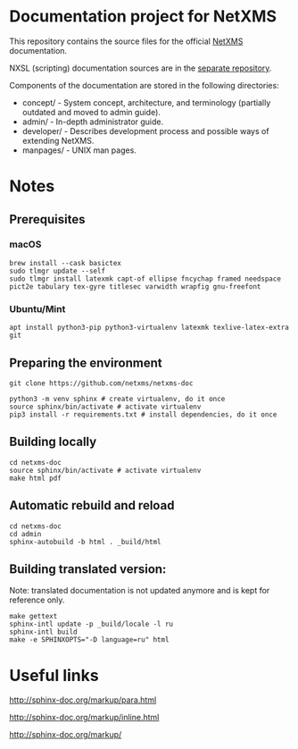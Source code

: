 # Documentation project for NetXMS

This repository contains the source files for the official [NetXMS](https://netxms.com) documentation.

NXSL (scripting) documentation sources are in the [separate repository](https://github.com/netxms/nxsl-doc).

Components of the documentation are stored in the following directories:

- concept/ - System concept, architecture, and terminology (partially outdated and moved to admin guide).
- admin/ - In-depth administrator guide.
- developer/ - Describes development process and possible ways of extending NetXMS.
- manpages/ - UNIX man pages.

# Notes

## Prerequisites

### macOS

```shell
brew install --cask basictex
sudo tlmgr update --self
sudo tlmgr install latexmk capt-of ellipse fncychap framed needspace pict2e tabulary tex-gyre titlesec varwidth wrapfig gnu-freefont
```

### Ubuntu/Mint

```shell
apt install python3-pip python3-virtualenv latexmk texlive-latex-extra git
```

## Preparing the environment

```shell
git clone https://github.com/netxms/netxms-doc

python3 -m venv sphinx # create virtualenv, do it once
source sphinx/bin/activate # activate virtualenv
pip3 install -r requirements.txt # install dependencies, do it once
```

## Building locally

```shell
cd netxms-doc
source sphinx/bin/activate # activate virtualenv
make html pdf
```

## Automatic rebuild and reload

```shell
cd netxms-doc
cd admin
sphinx-autobuild -b html . _build/html
```

## Building translated version:

Note: translated documentation is not updated anymore and is kept for reference only.

```shell
make gettext
sphinx-intl update -p _build/locale -l ru
sphinx-intl build
make -e SPHINXOPTS="-D language=ru" html
```

# Useful links

http://sphinx-doc.org/markup/para.html

http://sphinx-doc.org/markup/inline.html

http://sphinx-doc.org/markup/
